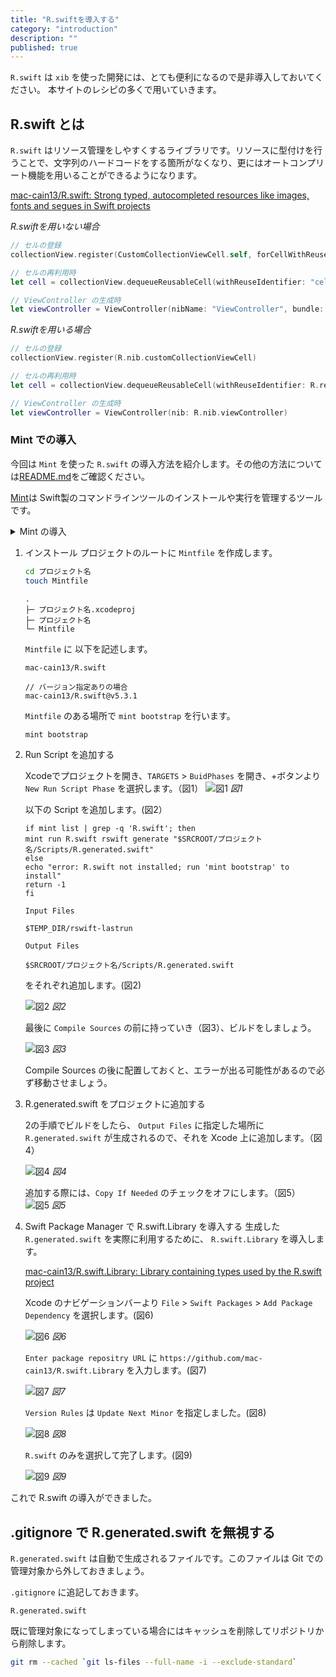 ```yaml
---
title: "R.swiftを導入する"
category: "introduction"
description: ""
published: true
---
```


`R.swift` は `xib` を使った開発には、とても便利になるので是非導入しておいてください。
本サイトのレシピの多くで用いていきます。

## R.swift とは

`R.swift` はリソース管理をしやすくするライブラリです。リソースに型付けを行うことで、文字列のハードコードをする箇所がなくなり、更にはオートコンプリート機能を用いることができるようになります。

[mac-cain13/R.swift: Strong typed, autocompleted resources like images, fonts and segues in Swift projects](https://github.com/mac-cain13/R.swift)

*R.swiftを用いない場合*
```swift
// セルの登録
collectionView.register(CustomCollectionViewCell.self, forCellWithReuseIdentifier: "cell")

// セルの再利用時
let cell = collectionView.dequeueReusableCell(withReuseIdentifier: "cell", for: indexPath)

// ViewController の生成時
let viewController = ViewController(nibName: "ViewController", bundle: nil)
```

*R.swiftを用いる場合*
```swift
// セルの登録
collectionView.register(R.nib.customCollectionViewCell)

// セルの再利用時
let cell = collectionView.dequeueReusableCell(withReuseIdentifier: R.reuseIdentifier.customCollectionViewCell, for: indexPath)!

// ViewController の生成時
let viewController = ViewController(nib: R.nib.viewController)
```

### Mint での導入

今回は `Mint` を使った `R.swift` の導入方法を紹介します。その他の方法については[README.md](https://github.com/mac-cain13/R.swift)をご確認ください。

[Mint](https://github.com/yonaskolb/Mint)は Swift製のコマンドラインツールのインストールや実行を管理するツールです。

<details><summary>Mint の導入</summary>

Mint の導入は
```bash
// Mint のインストール
$ brew install mint
// バージョン確認
$ mint version
```
で行うことができます。
</details>

1. インストール
    プロジェクトのルートに `Mintfile` を作成します。
    ```bash
    cd プロジェクト名
    touch Mintfile
    ```

    ```
    .
    ├─ プロジェクト名.xcodeproj
    ├─ プロジェクト名
    └─ Mintfile
    ```

    `Mintfile` に 以下を記述します。

    ```
    mac-cain13/R.swift

    // バージョン指定ありの場合
    mac-cain13/R.swift@v5.3.1
    ```

    `Mintfile` のある場所で `mint bootstrap` を行います。

    ```bash
    mint bootstrap
    ```

2. Run Script を追加する
   
    Xcodeでプロジェクトを開き、`TARGETS` > `BuidPhases` を開き、+ボタンより `New Run Script Phase` を選択します。（図1）
    ![図1](https://res.cloudinary.com/swift-recipes/image/upload/v1622368199/rswift/rswift-1-1_fkc9ye.png)
    *図1*

    以下の Script を追加します。(図2）
    ```shell
    if mint list | grep -q 'R.swift'; then
    mint run R.swift rswift generate "$SRCROOT/プロジェクト名/Scripts/R.generated.swift"
    else
    echo "error: R.swift not installed; run 'mint bootstrap' to install"
    return -1
    fi
    ```

    `Input Files` 
    ```
    $TEMP_DIR/rswift-lastrun
    ```

    `Output Files` 
    ```
    $SRCROOT/プロジェクト名/Scripts/R.generated.swift
    ```

    をそれぞれ追加します。(図2)

    ![図2](https://res.cloudinary.com/swift-recipes/image/upload/v1622368199/rswift/rswift-1-1_fkc9ye.png)
    *図2*

    最後に `Compile Sources` の前に持っていき（図3）、ビルドをしましょう。

    ![図3](https://res.cloudinary.com/swift-recipes/image/upload/v1622368777/rswift/rswift3_bvhkp6.png)
    *図3*

    Compile Sources の後に配置しておくと、エラーが出る可能性があるので必ず移動させましょう。

3. R.generated.swift をプロジェクトに追加する
    
    2の手順でビルドをしたら、 `Output Files` に指定した場所に `R.generated.swift` が生成されるので、それを Xcode 上に追加します。（図4）

    ![図4](https://res.cloudinary.com/swift-recipes/image/upload/v1622370298/rswift/rswift4_odon9r.png)
    *図4*

    追加する際には、`Copy If Needed` のチェックをオフにします。（図5）
    ![図5](https://res.cloudinary.com/swift-recipes/image/upload/v1622370385/rswift/rswift5_fvpkug.png)
    *図5*


4. Swift Package Manager で R.swift.Library を導入する
    生成した `R.generated.swift` を実際に利用するために、 `R.swift.Library` を導入します。

    [mac-cain13/R.swift.Library: Library containing types used by the R.swift project](https://github.com/mac-cain13/R.swift.Library)

    Xcode のナビゲーションバーより `File` > `Swift Packages` > `Add Package Dependency` を選択します。(図6)

    ![図6](https://res.cloudinary.com/swift-recipes/image/upload/v1622370584/rswift/rswift6_sgcf4a.png)
    *図6*

    `Enter package repositry URL` に `https://github.com/mac-cain13/R.swift.Library` を入力します。(図7)

    ![図7](https://res.cloudinary.com/swift-recipes/image/upload/v1622370747/rswift/rswift7_sta3qg.png)
    *図7*

    `Version Rules` は `Update Next Minor` を指定しました。(図8)

    ![図8](https://res.cloudinary.com/swift-recipes/image/upload/v1622370747/rswift/rswift8_ugd9yk.png)
    *図8*
    
    `R.swift` のみを選択して完了します。(図9)

    ![図9](https://res.cloudinary.com/swift-recipes/image/upload/v1622370747/rswift/rswift9_hoqtka.png)
    *図9*


これで R.swift の導入ができました。

## .gitignore で R.generated.swift を無視する

`R.generated.swift` は自動で生成されるファイルです。このファイルは Git での管理対象から外しておきましょう。

`.gitignore` に追記しておきます。
```text
R.generated.swift
```

既に管理対象になってしまっている場合にはキャッシュを削除してリポジトリから削除します。
```bash
git rm --cached `git ls-files --full-name -i --exclude-standard`
```



